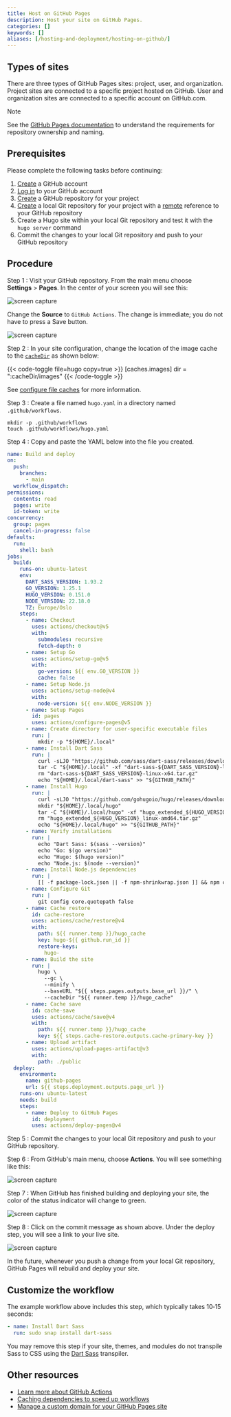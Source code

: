```yaml
---
title: Host on GitHub Pages
description: Host your site on GitHub Pages.
categories: []
keywords: []
aliases: [/hosting-and-deployment/hosting-on-github/]
---
```


## Types of sites

There are three types of GitHub Pages sites: project, user, and organization. Project sites are connected to a specific project hosted on GitHub. User and organization sites are connected to a specific account on GitHub.com.

> [!note]
> See the [GitHub Pages documentation] to understand the requirements for repository ownership and naming.

## Prerequisites

Please complete the following tasks before continuing:

1. [Create](https://github.com/signup) a GitHub account
1. [Log in](https://github.com/login) to your GitHub account
1. [Create](https://github.com/new) a GitHub repository for your project
1. [Create](https://git-scm.com/docs/git-init) a local Git repository for your project with a [remote](https://git-scm.com/docs/git-remote) reference to your GitHub repository
1. Create a Hugo site within your local Git repository and test it with the `hugo server` command
1. Commit the changes to your local Git repository and push to your GitHub repository

## Procedure

Step 1
: Visit your GitHub repository. From the main menu choose **Settings**&nbsp;>&nbsp;**Pages**. In the center of your screen you will see this:

  ![screen capture](gh-pages-01.png)

  Change the **Source** to `GitHub Actions`. The change is immediate; you do not have to press a Save button.

  ![screen capture](gh-pages-02.png)

Step 2
: In your site configuration, change the location of the image cache to the [`cacheDir`] as shown below:

  {{< code-toggle file=hugo copy=true >}}
  [caches.images]
  dir = ":cacheDir/images"
  {{< /code-toggle >}}

  See [configure file caches] for more information.

Step 3
: Create a file named `hugo.yaml` in a directory named `.github/workflows`.

  ```text
  mkdir -p .github/workflows
  touch .github/workflows/hugo.yaml
  ```

Step 4
: Copy and paste the YAML below into the file you created.

  ```yaml {file=".github/workflows/hugo.yaml" copy=true}
  name: Build and deploy
  on:
    push:
      branches:
        - main
    workflow_dispatch:
  permissions:
    contents: read
    pages: write
    id-token: write
  concurrency:
    group: pages
    cancel-in-progress: false
  defaults:
    run:
      shell: bash
  jobs:
    build:
      runs-on: ubuntu-latest
      env:
        DART_SASS_VERSION: 1.93.2
        GO_VERSION: 1.25.1
        HUGO_VERSION: 0.151.0
        NODE_VERSION: 22.18.0
        TZ: Europe/Oslo
      steps:
        - name: Checkout
          uses: actions/checkout@v5
          with:
            submodules: recursive
            fetch-depth: 0
        - name: Setup Go
          uses: actions/setup-go@v5
          with:
            go-version: ${{ env.GO_VERSION }}
            cache: false
        - name: Setup Node.js
          uses: actions/setup-node@v4
          with:
            node-version: ${{ env.NODE_VERSION }}
        - name: Setup Pages
          id: pages
          uses: actions/configure-pages@v5
        - name: Create directory for user-specific executable files
          run: |
            mkdir -p "${HOME}/.local"
        - name: Install Dart Sass
          run: |
            curl -sLJO "https://github.com/sass/dart-sass/releases/download/${DART_SASS_VERSION}/dart-sass-${DART_SASS_VERSION}-linux-x64.tar.gz"
            tar -C "${HOME}/.local" -xf "dart-sass-${DART_SASS_VERSION}-linux-x64.tar.gz"
            rm "dart-sass-${DART_SASS_VERSION}-linux-x64.tar.gz"
            echo "${HOME}/.local/dart-sass" >> "${GITHUB_PATH}"
        - name: Install Hugo
          run: |
            curl -sLJO "https://github.com/gohugoio/hugo/releases/download/v${HUGO_VERSION}/hugo_extended_${HUGO_VERSION}_linux-amd64.tar.gz"
            mkdir "${HOME}/.local/hugo"
            tar -C "${HOME}/.local/hugo" -xf "hugo_extended_${HUGO_VERSION}_linux-amd64.tar.gz"
            rm "hugo_extended_${HUGO_VERSION}_linux-amd64.tar.gz"
            echo "${HOME}/.local/hugo" >> "${GITHUB_PATH}"
        - name: Verify installations
          run: |
            echo "Dart Sass: $(sass --version)"
            echo "Go: $(go version)"
            echo "Hugo: $(hugo version)"
            echo "Node.js: $(node --version)"
        - name: Install Node.js dependencies
          run: |
            [[ -f package-lock.json || -f npm-shrinkwrap.json ]] && npm ci || true
        - name: Configure Git
          run: |
            git config core.quotepath false
        - name: Cache restore
          id: cache-restore
          uses: actions/cache/restore@v4
          with:
            path: ${{ runner.temp }}/hugo_cache
            key: hugo-${{ github.run_id }}
            restore-keys:
              hugo-
        - name: Build the site
          run: |
            hugo \
              --gc \
              --minify \
              --baseURL "${{ steps.pages.outputs.base_url }}/" \
              --cacheDir "${{ runner.temp }}/hugo_cache"
        - name: Cache save
          id: cache-save
          uses: actions/cache/save@v4
          with:
            path: ${{ runner.temp }}/hugo_cache
            key: ${{ steps.cache-restore.outputs.cache-primary-key }}
        - name: Upload artifact
          uses: actions/upload-pages-artifact@v3
          with:
            path: ./public
    deploy:
      environment:
        name: github-pages
        url: ${{ steps.deployment.outputs.page_url }}
      runs-on: ubuntu-latest
      needs: build
      steps:
        - name: Deploy to GitHub Pages
          id: deployment
          uses: actions/deploy-pages@v4
  ```

Step 5
: Commit the changes to your local Git repository and push to your GitHub repository.

Step 6
: From GitHub's main menu, choose **Actions**. You will see something like this:

  ![screen capture](gh-pages-03.png)

Step 7
: When GitHub has finished building and deploying your site, the color of the status indicator will change to green.

  ![screen capture](gh-pages-04.png)

Step 8
: Click on the commit message as shown above. Under the deploy step, you will see a link to your live site.

  ![screen capture](gh-pages-05.png)

In the future, whenever you push a change from your local Git repository, GitHub Pages will rebuild and deploy your site.

## Customize the workflow

The example workflow above includes this step, which typically takes 10&#8209;15 seconds:

```yaml
- name: Install Dart Sass
  run: sudo snap install dart-sass
```

You may remove this step if your site, themes, and modules do not transpile Sass to CSS using the [Dart Sass] transpiler.

## Other resources

- [Learn more about GitHub Actions](https://docs.github.com/en/actions)
- [Caching dependencies to speed up workflows](https://docs.github.com/en/actions/using-workflows/caching-dependencies-to-speed-up-workflows)
- [Manage a custom domain for your GitHub Pages site](https://docs.github.com/en/pages/configuring-a-custom-domain-for-your-github-pages-site/about-custom-domains-and-github-pages)

[`cacheDir`]: /configuration/all/#cachedir
[configure file caches]: /configuration/caches/
[Dart Sass]: /functions/css/sass/#dart-sass
[GitHub Pages documentation]: https://docs.github.com/en/pages/getting-started-with-github-pages/about-github-pages#types-of-github-pages-sites
